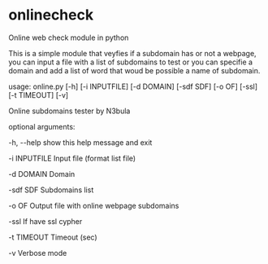 # onlinecheck
Online web check module in python

This is a simple module that veyfies if a subdomain has or not a webpage, you can input a file with a list of subdomains to test or you can specifie a domain and add a list of word that woud be possible a name of subdomain.

usage: online.py [-h] [-i INPUTFILE] [-d DOMAIN] [-sdf SDF] [-o OF] [-ssl]
                 [-t TIMEOUT] [-v]

Online subdomains tester by N3bula

optional arguments:

  -h, --help    show this help message and exit
  
  -i INPUTFILE  Input file (format list file)
  
  -d DOMAIN     Domain
  
  -sdf SDF      Subdomains list
  
  -o OF         Output file with online webpage subdomains
  
  -ssl          If have ssl cypher
  
  -t TIMEOUT    Timeout (sec)
  
  -v            Verbose mode
  
  
